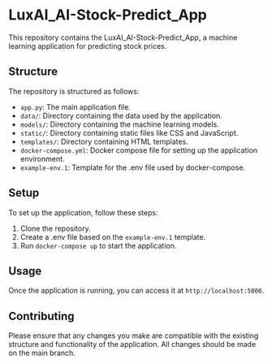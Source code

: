 # LuxAI_AI-Stock-Predict_App

This repository contains the LuxAI_AI-Stock-Predict_App, a machine learning application for predicting stock prices.

## Structure

The repository is structured as follows:

- `app.py`: The main application file.
- `data/`: Directory containing the data used by the application.
- `models/`: Directory containing the machine learning models.
- `static/`: Directory containing static files like CSS and JavaScript.
- `templates/`: Directory containing HTML templates.
- `docker-compose.yml`: Docker compose file for setting up the application environment.
- `example-env.1`: Template for the .env file used by docker-compose.

## Setup

To set up the application, follow these steps:

1. Clone the repository.
2. Create a .env file based on the `example-env.1` template.
3. Run `docker-compose up` to start the application.

## Usage

Once the application is running, you can access it at `http://localhost:5000`.

## Contributing

Please ensure that any changes you make are compatible with the existing structure and functionality of the application. All changes should be made on the main branch.